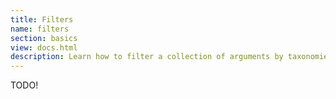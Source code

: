 ```yaml
---
title: Filters
name: filters
section: basics
view: docs.html
description: Learn how to filter a collection of arguments by taxonomies respectively document variables..
---
```

TODO!
